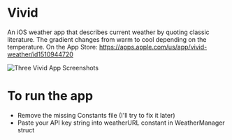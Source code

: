 # Vivid
An iOS weather app that describes current weather by quoting classic literature. The gradient changes from warm to cool depending on the temperature. On the App Store: https://apps.apple.com/us/app/vivid-weather/id1510944720

![Three Vivid App Screenshots](https://miro.medium.com/max/1000/1*ictM2S6FIhslSCCrO5DJPw.png)


# To run the app
- Remove the missing Constants file (I'll try to fix it later)
- Paste your API key string into weatherURL constant in WeatherManager struct

